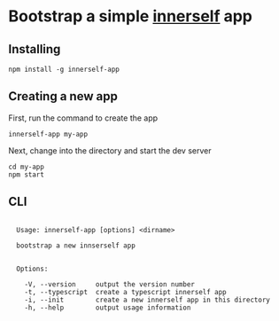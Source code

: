 # Bootstrap a simple [innerself](https://github.com/stasm/innerself) app

## Installing

```shell
npm install -g innerself-app
```

## Creating a new app

First, run the command to create the app

```
innerself-app my-app
```

Next, change into the directory and start the dev server

```shell
cd my-app
npm start
```

## CLI

```

  Usage: innerself-app [options] <dirname>

  bootstrap a new innserself app


  Options:

    -V, --version     output the version number
    -t, --typescript  create a typescript innerself app
    -i, --init        create a new innerself app in this directory
    -h, --help        output usage information
```